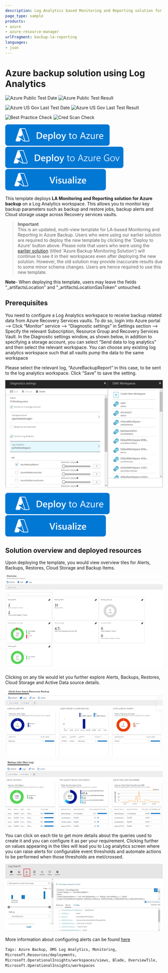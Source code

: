 ```yaml
---
description: Log Analytics based Monitoring and Reporting solution for Azure Backup
page_type: sample
products:
- azure
- azure-resource-manager
urlFragment: backup-la-reporting
languages:
- json
---
```

# Azure backup solution using Log Analytics

![Azure Public Test Date](https://azurequickstartsservice.blob.core.windows.net/badges/demos/backup-la-reporting/PublicLastTestDate.svg)
![Azure Public Test Result](https://azurequickstartsservice.blob.core.windows.net/badges/demos/backup-la-reporting/PublicDeployment.svg)

![Azure US Gov Last Test Date](https://azurequickstartsservice.blob.core.windows.net/badges/demos/backup-la-reporting/FairfaxLastTestDate.svg)
![Azure US Gov Last Test Result](https://azurequickstartsservice.blob.core.windows.net/badges/demos/backup-la-reporting/FairfaxDeployment.svg)

![Best Practice Check](https://azurequickstartsservice.blob.core.windows.net/badges/demos/backup-la-reporting/BestPracticeResult.svg)
![Cred Scan Check](https://azurequickstartsservice.blob.core.windows.net/badges/demos/backup-la-reporting/CredScanResult.svg)

[![Deploy To Azure](https://raw.githubusercontent.com/Azure/azure-quickstart-templates/master/1-CONTRIBUTION-GUIDE/images/deploytoazure.svg?sanitize=true)](https://portal.azure.com/#create/Microsoft.Template/uri/https%3A%2F%2Fraw.githubusercontent.com%2FAzure%2Fazure-quickstart-templates%2Fmaster%2Fdemos%2Fbackup-la-reporting%2Fazuredeploy.json)
[![Deploy To Azure US Gov](https://raw.githubusercontent.com/Azure/azure-quickstart-templates/master/1-CONTRIBUTION-GUIDE/images/deploytoazuregov.svg?sanitize=true)](https://portal.azure.us/#create/Microsoft.Template/uri/https%3A%2F%2Fraw.githubusercontent.com%2FAzure%2Fazure-quickstart-templates%2Fmaster%2Fdemos%2Fbackup-la-reporting%2Fazuredeploy.json)
[![Visualize](https://raw.githubusercontent.com/Azure/azure-quickstart-templates/master/1-CONTRIBUTION-GUIDE/images/visualizebutton.svg?sanitize=true)](http://armviz.io/#/?load=https%3A%2F%2Fraw.githubusercontent.com%2FAzure%2Fazure-quickstart-templates%2Fmaster%2Fdemos%2Fbackup-la-reporting%2Fazuredeploy.json)

This template deploys **LA Monitoring and Reporting solution for Azure backup** on a Log Analytics workspace. This allows you to monitor key backup parameters such as backup and restore jobs, backup alerts and Cloud storage usage across Recovery services vaults.

> **Important** <br>
> This is an updated, multi-view template for LA-based Monitoring and Reporting in Azure Backup. Users who were using our earlier solution are required to deploy the new template by clicking the 'Deploy to Azure' button above. Please note that users who were using the [earlier solution](https://github.com/Azure/azure-quickstart-templates/tree/master/101-backup-oms-monitoring) (titled 'Azure Backup Monitoring Solution') will continue to see it in their workspaces even after deploying the new solution. However, the old solution may provide inaccurate results due to some minor schema changes. Users are hence required to use this new template.

**Note**- When deploying this template, users may leave the fields "_artifactsLocation" and "_artifactsLocationSasToken" untouched.

## Prerequisites

You need to configure a Log Analytics workspace to receive backup related data from Azure Recovery Services vaults. To do so, login into Azure portal –> Click “Monitor” service –> “Diagnostic settings” in Settings section –> Specify the relevant Subscription, Resource Group and Recovery Services Vault. In the Diagnostic settings window, as shown below, in addition to specifying a storage account, you can select “Send data to log analytics” and then select the relevant workspace. You can choose any existing log analytics workspace such that all vaults pump the data to the same workspace

Please select the relevant log, “AzureBackupReport” in this case, to be sent to the log analytics workspace. Click “Save” to save the setting.

![alt text](images/DiagnosticSettings.JPG "Azure log analytics workspace diagnostic setting")
<br>

[![Deploy To Azure](https://raw.githubusercontent.com/Azure/azure-quickstart-templates/master/1-CONTRIBUTION-GUIDE/images/deploytoazure.svg?sanitize=true)](https://portal.azure.com/#create/Microsoft.Template/uri/https%3A%2F%2Fraw.githubusercontent.com%2FAzure%2Fazure-quickstart-templates%2Fmaster%2Fdemos%2Fbackup-la-reporting%2Fazuredeploy.json)  [![Visualize](https://raw.githubusercontent.com/Azure/azure-quickstart-templates/master/1-CONTRIBUTION-GUIDE/images/visualizebutton.svg?sanitize=true)](http://armviz.io/#/?load=https%3A%2F%2Fraw.githubusercontent.com%2FAzure%2Fazure-quickstart-templates%2Fmaster%2Fdemos%2Fbackup-la-reporting%2Fazuredeploy.json)

## Solution overview and deployed resources

Upon deploying the template, you would view overview tiles for Alerts, Backups, Restores, Cloud Storage and Backup Items.

![alt text](images/la-azurebackup-overview-dashboard.png "LA Monitoring and Reporting solution for Azure Backup overview blade")

Clicking on any tile would let you further explore Alerts, Backups, Restores, Cloud Storage and Active Data source details.

![alt text](images/la-azurebackup-alertsazure.png "LA Monitoring and Reporting solution for Azure Backup alerts")

![alt text](images/la-azurebackup-backupjobsnonlog.png "LA Monitoring and Reporting solution for Azure Backup non log jobs")

You can click on each tile to get more details about the queries used to create it and you can configure it as per your requirement. Clicking further on values appearing in the tiles will lead you to Log analytics screen where you can raise alerts for configurable event thresholds and automate actions to be performed when those thresholds are met/crossed.

![alt text](images/LogAnalyticsScreen.JPG "LA Monitoring solution for Azure backup Log search")

More information about configuring alerts can be found [here](https://docs.microsoft.com/azure/log-analytics/log-analytics-tutorial-response)

`Tags: Azure Backup, OMS Log Analytics, Monitoring, Microsoft.Resources/deployments, Microsoft.OperationalInsights/workspaces/views, Blade, OverviewTile, Microsoft.OperationalInsights/workspaces`

